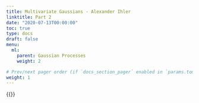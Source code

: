 ```yaml
---
title: Multivariate Gaussians - Alexander Ihler
linktitle: Part 2
date: "2020-07-13T00:00:00"
toc: true
type: docs
draft: false
menu:
  ml:
    parent: Gaussian Processes
    weight: 2

# Prev/next pager order (if `docs_section_pager` enabled in `params.toml`)
weight: 1
---
```



{{<youtube eho8xH3E6mE>}}
